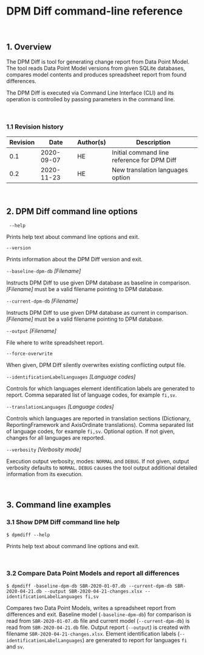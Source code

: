 # DPM Diff command-line reference

<br>

## 1. Overview

The DPM Diff is tool for generating change report from Data Point Model. 
The tool reads  Data Point Model versions from given SQLite databases, compares model contents and produces spreadsheet report from found differences. 

The DPM Diff is executed via Command Line Interface (CLI) and its operation is controlled by passing parameters in the command line.

<br>

### 1.1 Revision history

| Revision | Date       | Author(s) | Description                                   |
| -------- | ---------- | --------- | --------------------------------------------- |
| 0.1      | 2020-09-07 | HE        | Initial command line reference for DPM Diff |
| 0.2      | 2020-11-23 | HE        | New translation languages option |


<br>

## 2. DPM Diff command line options

` --help`

Prints help text about command line options and exit.

`--version`

Prints information about the DPM Diff version and exit.

`--baseline-dpm-db` _[Filename]_

Instructs DPM Diff to use given DPM database as baseline in comparison. 
_[Filename]_ must be a valid filename pointing to DPM database. 

`--current-dpm-db` _[Filename]_

Instructs DPM Diff to use given DPM database as current in comparison. 
_[Filename]_ must be a valid filename pointing to DPM database. 

`--output` _[Filename]_

File where to write spreadsheet report.

`--force-overwrite`

When given, DPM Diff silently overwrites existing conflicting output file. 
 
`--identificationLabelLanguages` _[Language codes]_

Controls for which languages element identification labels are generated to report.
Comma separated list of language codes, for example `fi,sv`.


`--translationLanguages` _[Language codes]_

Controls which languages are reported in translation sections (Dictionary, ReportingFramework and AxisOrdinate translations).
Comma separated list of language codes, for example `fi,sv`.
Optional option. If not given, changes for all languages are reported.


`--verbosity` _[Verbosity mode]_

Execution output verbosity, modes: `NORMAL` and `DEBUG`.
If not given, output verbosity defaults to `NORMAL`. 
`DEBUG` causes the tool output additional detailed information from its execution.

<br>

## 3. Command line examples 

### 3.1 Show DPM Diff command line help

```
$ dpmdiff --help
```

Prints help text about command line options and exit.

<br>

### 3.2 Compare Data Point Models and report all differences

```
$ dpmdiff -baseline-dpm-db SBR-2020-01-07.db --current-dpm-db SBR-2020-04-21.db --output SBR-2020-04-21-changes.xlsx --identificationLabelLanguages fi,sv
```

Compares two Data Point Models, writes a spreadsheet report from differences and exit. 
Baseline model (`-baseline-dpm-db`) for comparison is read from `SBR-2020-01-07.db` file and current model (`--current-dpm-db`) is read from `SBR-2020-04-21.db` file.
Output report (`--output`) is created with filename `SBR-2020-04-21-changes.xlsx`.
Element identification labels (`--identificationLabelLanguages`) are generated to report for languages `fi` and `sv`.
